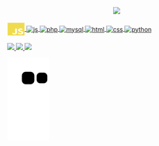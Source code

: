 <div align="center">
  <a href="https://github.com/fabirmss">
   
  <img height="180em" src="https://github-readme-stats.vercel.app/api/top-langs/?username=fabirmss&layout=compact&langs_count=7&theme=dracula"/>
</div>

<div style="display: inline_block">
  <br>
  <img align="center" alt="js" height="30" width="40" src="https://raw.githubusercontent.com/devicons/devicon/master/icons/javascript/javascript-plain.svg">

  <img align="center" alt="js" height="30" width="40" src="https://cdn.jsdelivr.net/gh/devicons/devicon/icons/php/php-original.svg"/>
  
  <img align="center" alt="php" height="30" width="40" src="https://cdn.jsdelivr.net/gh/devicons/devicon/icons/mysql/mysql-original-wordmark.svg"/>
  
  <img align="center" alt="mysql" height="30" width="40" src="https://cdn.jsdelivr.net/gh/devicons/devicon/icons/cplusplus/cplusplus-original.svg"/>
        
  <img align="center" alt="html" height="30" width="40" src="https://cdn.jsdelivr.net/gh/devicons/devicon/icons/html5/html5-original-wordmark.svg"/>
  
  <img align="center" alt="css" height="30" width="40" src="https://cdn.jsdelivr.net/gh/devicons/devicon/icons/css3/css3-original.svg"/>
  
  <img align="center" alt="python" height="30" width="40" src="https://cdn.jsdelivr.net/gh/devicons/devicon/icons/python/python-original.svg"/>
  
<div> 
<br>
  <a href="https://instagram.com/fabirmss" target="_blank">
     <img src="https://img.shields.io/badge/-Instagram-%23E4405F?style=for-the-badge&logo=instagram&logoColor=white" target="_blank">
  </a>
 
  <a href = "mailto:fabirms00@gmail.com">
      <img src="https://img.shields.io/badge/-Gmail-%23333?style=for-the-badge&logo=gmail&logoColor=white" target="_blank">
  </a>
  <a href="https://www.linkedin.com/in/fabiana-ramos-341b55163/" target="_blank">
      <img src="https://img.shields.io/badge/-LinkedIn-%230077B5?style=for-the-badge&logo=linkedin&logoColor=white" target="_blank">
  </a> 
 
  ![Snake animation](https://github.com/fabirmss/fabirmss/blob/output/github-contribution-grid-snake.svg)
 
</div>
